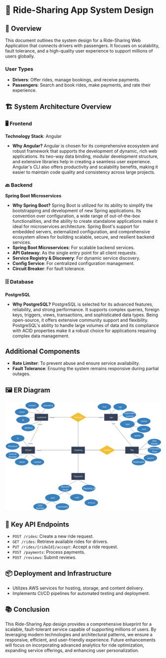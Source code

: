 # 🚗 Ride-Sharing App System Design

## 📝 Overview

This document outlines the system design for a Ride-Sharing Web Application that connects drivers with passengers. It focuses on scalability, fault tolerance, and a high-quality user experience to support millions of users globally.

### User Types

- **Drivers**: Offer rides, manage bookings, and receive payments.
- **Passengers**: Search and book rides, make payments, and rate their experience.

## 🏗 System Architecture Overview

### 🖥️ Frontend

**Technology Stack**: Angular

- **Why Angular?** Angular is chosen for its comprehensive ecosystem and robust framework that supports the development of dynamic, rich web applications. Its two-way data binding, modular development structure, and extensive libraries help in creating a seamless user experience. Angular's CLI also offers productivity and scalability benefits, making it easier to maintain code quality and consistency across large projects.

### 🔙 Backend

**Spring Boot Microservices**

- **Why Spring Boot?** Spring Boot is utilized for its ability to simplify the bootstrapping and development of new Spring applications. Its convention over configuration, a wide range of out-of-the-box functionalities, and the ability to create standalone applications make it ideal for microservices architecture. Spring Boot's support for embedded servers, externalized configuration, and comprehensive ecosystem allows for building scalable, secure, and resilient backend services.
- **Spring Boot Microservices**: For scalable backend services.
- **API Gateway**: As the single entry point for all client requests.
- **Service Registry & Discovery**: For dynamic service discovery.
- **Config Service**: For centralized configuration management.
- **Circuit Breaker**: For fault tolerance.

### 🗄️ Database
**PostgreSQL**

- **Why PostgreSQL?** PostgreSQL is selected for its advanced features, reliability, and strong performance. It supports complex queries, foreign keys, triggers, views, transactions, and sophisticated data types. Being open-source, it offers extensive community support and flexibility. PostgreSQL's ability to handle large volumes of data and its compliance with ACID properties make it a robust choice for applications requiring complex data management.

## Additional Components

- **Rate Limiter**: To prevent abuse and ensure service availability.
- **Fault Tolerance**: Ensuring the system remains responsive during partial outages.

## 🖼 ER Diagram

![ER Diagram](./Folder/ER%20Diagram.png)

## 🚀 Key API Endpoints

- `POST /rides`: Create a new ride request.
- `GET /rides`: Retrieve available rides for drivers.
- `PUT /rides/{rideId}/accept`: Accept a ride request.
- `POST /payments`: Process payments.
- `POST /reviews`: Submit reviews.

## 📦 Deployment and Infrastructure

- Utilizes AWS services for hosting, storage, and content delivery.
- Implements CI/CD pipelines for automated testing and deployment.

## 📚 Conclusion

This Ride-Sharing App design provides a comprehensive blueprint for a scalable, fault-tolerant service capable of supporting millions of users. By leveraging modern technologies and architectural patterns, we ensure a responsive, efficient, and user-friendly experience. Future enhancements will focus on incorporating advanced analytics for ride optimization, expanding service offerings, and enhancing user personalization.

